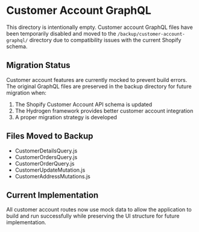 # Customer Account GraphQL

This directory is intentionally empty. Customer account GraphQL files have been temporarily disabled and moved to the `/backup/customer-account-graphql/` directory due to compatibility issues with the current Shopify schema.

## Migration Status

Customer account features are currently mocked to prevent build errors. The original GraphQL files are preserved in the backup directory for future migration when:

1. The Shopify Customer Account API schema is updated
2. The Hydrogen framework provides better customer account integration
3. A proper migration strategy is developed

## Files Moved to Backup

- CustomerDetailsQuery.js
- CustomerOrdersQuery.js  
- CustomerOrderQuery.js
- CustomerUpdateMutation.js
- CustomerAddressMutations.js

## Current Implementation

All customer account routes now use mock data to allow the application to build and run successfully while preserving the UI structure for future implementation.

